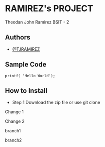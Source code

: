 # RAMIREZ's PROJECT
Theodan John Ramirez BSIT - 2

## Authors
- [@TJRAMIREZ](https://github.com/akoxitj123)

## Sample Code
`printf( 'Hello World'); `

## How to Install
- Step 1:Download the zip file or use git clone

Change 1

Change 2


branch1

branch2